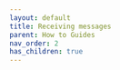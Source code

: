 ```yaml
---
layout: default
title: Receiving messages
parent: How to Guides
nav_order: 2
has_children: true
---
```

